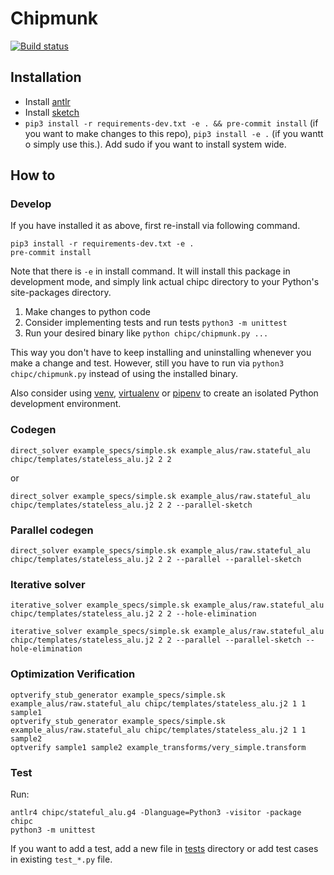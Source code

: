 # Chipmunk

[![Build status](https://ci.appveyor.com/api/projects/status/060fwhaq3vfvt22n/branch/master?svg=true)](https://ci.appveyor.com/project/anirudhSK/chipmunk-hhg5f/branch/master)

## Installation
- Install [antlr](https://www.antlr.org/)
- Install [sketch](https://people.csail.mit.edu/asolar/sketch-1.7.5.tar.gz)
- `pip3 install -r requirements-dev.txt -e . && pre-commit install` (if you want to make changes to
  this repo), `pip3 install -e .` (if you wantt o simply use this.). Add sudo if
  you want to install system wide.

## How to

### Develop

If you have installed it as above, first re-install via following command.

```shell
pip3 install -r requirements-dev.txt -e .
pre-commit install
```

Note that there is `-e` in install command. It will install this package in
development mode, and simply link actual chipc directory to your Python's
site-packages directory.

1. Make changes to python code
2. Consider implementing tests and run tests `python3 -m unittest`
3. Run your desired binary like `python chipc/chipmunk.py ...`

This way you don't have to keep installing and uninstalling whenever you make a
change and test. However, still you have to run via `python3 chipc/chipmunk.py`
instead of using the installed binary.

Also consider using [venv](https://docs.python.org/3/library/venv.html),
[virtualenv](https://virtualenv.pypa.io/en/latest/) or
[pipenv](https://pipenv.readthedocs.io/en/latest/) to create an isolated Python
development environment.


### Codegen

```shell
direct_solver example_specs/simple.sk example_alus/raw.stateful_alu chipc/templates/stateless_alu.j2 2 2
```

or
```shell
direct_solver example_specs/simple.sk example_alus/raw.stateful_alu chipc/templates/stateless_alu.j2 2 2 --parallel-sketch
```

### Parallel codegen

```shell
direct_solver example_specs/simple.sk example_alus/raw.stateful_alu chipc/templates/stateless_alu.j2 2 2 --parallel --parallel-sketch
```

### Iterative solver
```shell
iterative_solver example_specs/simple.sk example_alus/raw.stateful_alu chipc/templates/stateless_alu.j2 2 2 --hole-elimination
```

```shell
iterative_solver example_specs/simple.sk example_alus/raw.stateful_alu chipc/templates/stateless_alu.j2 2 2 --parallel --parallel-sketch --hole-elimination
```


### Optimization Verification

```shell
optverify_stub_generator example_specs/simple.sk example_alus/raw.stateful_alu chipc/templates/stateless_alu.j2 1 1 sample1
optverify_stub_generator example_specs/simple.sk example_alus/raw.stateful_alu chipc/templates/stateless_alu.j2 1 1 sample2
optverify sample1 sample2 example_transforms/very_simple.transform
```

### Test

Run:

```shell
antlr4 chipc/stateful_alu.g4 -Dlanguage=Python3 -visitor -package chipc
python3 -m unittest
```

If you want to add a test, add a new file in [tests](tests/) directory or add
test cases in existing `test_*.py` file.
